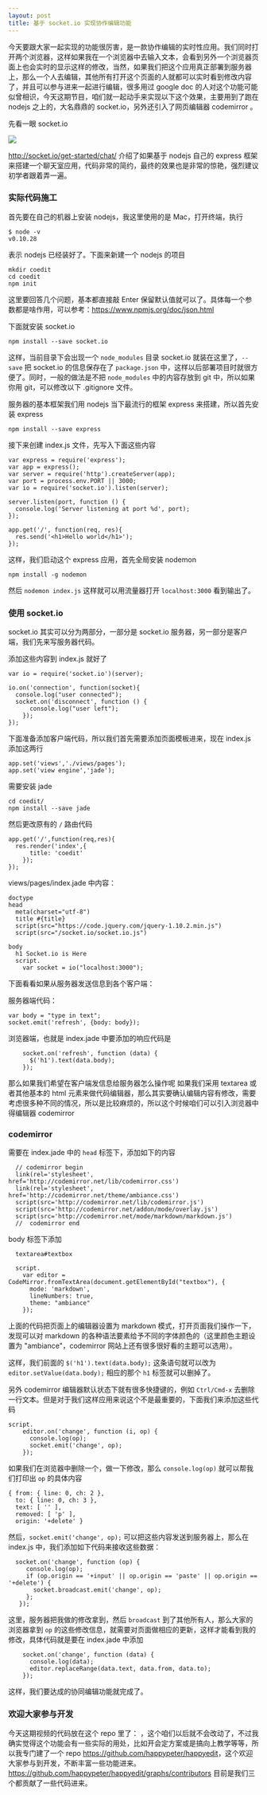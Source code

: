 ```yaml
---
layout: post
title: 基于 socket.io 实现协作编辑功能
---
```


今天要跟大家一起实现的功能很厉害，是一款协作编辑的实时性应用。我们同时打开两个浏览器，这样如果我在一个浏览器中去输入文本，会看到另外一个浏览器页面上也会实时的显示这样的修改，当然，如果我们把这个应用真正部署到服务器上，那么一个人去编辑，其他所有打开这个页面的人就都可以实时看到修改内容了，并且可以参与进来一起进行编辑，很多用过
google doc
的人对这个功能可能似曾相识，今天这期节目，咱们就一起动手来实现以下这个效果，主要用到了跑在
nodejs 之上的，大名鼎鼎的 socket.io，另外还引入了网页编辑器 codemirror 。


先看一眼 socket.io

![](http://happycasts.qiniudn.com/socketio.png)

<http://socket.io/get-started/chat/> 介绍了如果基于 nodejs 自己的 express
框架来搭建一个聊天室应用，代码非常的简约，最终的效果也是非常的惊艳，强烈建议初学者跟着弄一遍。


### 实际代码施工

首先要在自己的机器上安装 nodejs，我这里使用的是 Mac，打开终端，执行

~~~
$ node -v
v0.10.28
~~~

表示 nodejs 已经装好了。下面来新建一个 nodejs 的项目

~~~
mkdir coedit
cd coedit
npm init
~~~

这里要回答几个问题，基本都直接敲 Enter
保留默认值就可以了。具体每一个参数都是啥作用，可以参考：<https://www.npmjs.org/doc/json.html>

下面就安装 socket.io

~~~
npm install --save socket.io
~~~

这样，当前目录下会出现一个 `node_modules` 目录 socket.io
就装在这里了，`--save` 把 socket.io 的信息保存在了 `package.json`
中，这样以后部署项目时就很方便了。同时，一般的做法是不把 `node_modules`
中的内容存放到 git 中，所以如果你用 git，可以修改以下 .gitignore 文件。




服务器的基本框架我们用 nodejs 当下最流行的框架 express 来搭建，所以首先安装
express

~~~
npm install --save express
~~~

接下来创建 index.js 文件，先写入下面这些内容

~~~
var express = require('express');
var app = express();
var server = require('http').createServer(app);
var port = process.env.PORT || 3000;
var io = require('socket.io').listen(server);

server.listen(port, function () {
  console.log('Server listening at port %d', port);
});

app.get('/', function(req, res){
  res.send('<h1>Hello world</h1>');
});
~~~

这样，我们启动这个 express 应用，首先全局安装 nodemon

~~~
npm install -g nodemon
~~~

然后 `nodemon index.js` 这样就可以用流量器打开 `localhost:3000` 看到输出了。


### 使用 socket.io

socket.io 其实可以分为两部分，一部分是 socket.io
服务器，另一部分是客户端，我们先来写服务器代码。


添加这些内容到 index.js 就好了

~~~
var io = require('socket.io')(server);

io.on('connection', function(socket){
  console.log("user connected");
  socket.on('disconnect', function () {
      console.log("user left");
    });
});
~~~

下面准备添加客户端代码，所以我们首先需要添加页面模板进来，现在 index.js
添加这两行

~~~
app.set('views','./views/pages');
app.set('view engine','jade');
~~~
需要安装 jade

~~~
cd coedit/
npm install --save jade
~~~

然后更改原有的 `/` 路由代码

~~~
app.get('/',function(req,res){
  res.render('index',{
      title: 'coedit'
    });
});
~~~


views/pages/index.jade 中内容：

~~~
doctype
head
  meta(charset="utf-8")
  title #{title}
  script(src="https://code.jquery.com/jquery-1.10.2.min.js")
  script(src="/socket.io/socket.io.js")

body
  h1 Socket.io is Here
  script.
    var socket = io("localhost:3000");
~~~

下面看看如果从服务器发送信息到各个客户端：

服务器端代码：

~~~
var body = "type in text";
socket.emit('refresh', {body: body});
~~~

浏览器端，也就是 index.jade 中要添加的响应代码是

~~~
    socket.on('refresh', function (data) {
      $('h1').text(data.body);
    });
~~~

那么如果我们希望在客户端发信息给服务器怎么操作呢
如果我们采用 textarea 或者其他基本的 html
元素来做代码编辑器，那么其实要确认编辑内容有修改，需要考虑很多种不同的情况，所以是比较麻烦的，所以这个时候咱们可以引入浏览器中得编辑器
codemirror


### codemirror

需要在 index.jade 中的 `head` 标签下，添加如下的内容

~~~
  // codemirror begin
  link(rel='stylesheet', href='http://codemirror.net/lib/codemirror.css')
  link(rel='stylesheet', href='http://codemirror.net/theme/ambiance.css')
  script(src='http://codemirror.net/lib/codemirror.js')
  script(src='http://codemirror.net/addon/mode/overlay.js')
  script(src='http://codemirror.net/mode/markdown/markdown.js')
  //  codemirror end
~~~

body 标签下添加

~~~
  textarea#textbox

  script.
    var editor = CodeMirror.fromTextArea(document.getElementById("textbox"), {
      mode: 'markdown',
      lineNumbers: true,
      theme: "ambiance"
    });
~~~
上面的代码把页面上的编辑器设置为 markdown
模式，打开页面我们操作一下，发现可以对 markdown
的各种语法要素给予不同的字体颜色的（这里颜色主题设置为 "ambiance"，codemirror
网站上还有很多很好看的主题可以选用）。

这样，我们前面的 `$('h1').text(data.body);` 这条语句就可以改为
`editor.setValue(data.body);` 相应的那个 `h1` 标签就可以删掉了。

另外 codemirror 编辑器默认状态下就有很多快捷键的，例如 `Ctrl/Cmd-x`
去删除一行文本。但是对于我们这样应用来说这个不是最重要的，下面我们来添加这些代码

~~~
script.
    editor.on('change', function (i, op) {
      console.log(op);
      socket.emit('change', op);
    });
~~~

如果我们在浏览器中删除一个，做一下修改，那么 `console.log(op)`
就可以帮我们打印出 `op` 的具体内容

~~~
{ from: { line: 0, ch: 2 },
  to: { line: 0, ch: 3 },
  text: [ '' ],
  removed: [ 'p' ],
  origin: '+delete' }
~~~

然后，`socket.emit('change', op);` 可以把这些内容发送到服务器上，那么在
index.js 中，我们添加如下代码来接收这些数据：

~~~
  socket.on('change', function (op) {
     console.log(op);
     if (op.origin == '+input' || op.origin == 'paste' || op.origin ==
'+delete') {
       socket.broadcast.emit('change', op);
     };
   });
~~~

这里，服务器把我做的修改拿到，然后 `broadcast`
到了其他所有人，那么大家的浏览器拿到 `op`
的这些修改信息，就需要对页面做相应的更新，这样才能看到我的修改，具体代码就是要在
index.jade 中添加

~~~
    socket.on('change', function (data) {
      console.log(data);
      editor.replaceRange(data.text, data.from, data.to);
    });
~~~

这样，我们要达成的协同编辑功能就完成了。


### 欢迎大家参与开发

今天这期视频的代码放在这个 repo 里了：
<xxx>，这个咱们以后就不会改动了，不过我确实觉得这个功能会有一些实际的用处，比如开会定方案或是搞向上教学等等，所以我专门建了一个
repo
<https://github.com/happypeter/happyedit>，这个欢迎大家参与到开发，不断丰富一些功能进来。<https://github.com/happypeter/happyedit/graphs/contributors>
目前是我们三个都贡献了一些代码进来。
